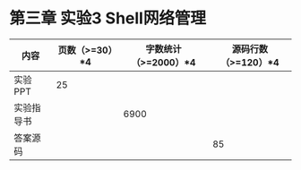 # **第三章 实验3 Shell网络管理**

| 内容       | 页数（>=30）*4 | 字数统计（>=2000）*4 | 源码行数（>=120）*4 |
| ---------- | -------------- | -------------------- | ------------------- |
| 实验PPT    | 25             |                      |                     |
| 实验指导书 |                | 6900                 |                     |
| 答案源码   |                |                      | 85                  |

